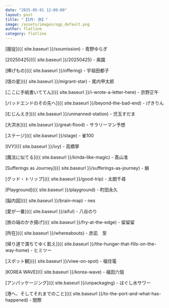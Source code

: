 ```yaml
---
date: "2025-05-01 12:00:00"
layout: post
title: "【5月: 旅】"
image: /assets/images/ogp_default.png
author: flatline
category: flatline
---
```


[服従]({{ site.baseurl }}/soumission) - 青野ゆらぎ

[20250425]({{ site.baseurl }}/20250425) - 奥園

[捧げもの]({{ site.baseurl }}/offering) - 宇祖田都子

[氓の星]({{ site.baseurl }}/migrant-star) - 尾内甲太郎

[ここに手紙書いててん]({{ site.baseurl }}/i-wrote-a-letter-here) - 京野正午

[バッドエンドのその先へ]({{ site.baseurl }}/beyond-the-bad-end) - げきりん

[むじんえき]({{ site.baseurl }}/unmanned-station) - 児玉すだま

[大洪水]({{ site.baseurl }}/great-flood) - サラリーマン予想

[ステージ]({{ site.baseurl }}/stage) - 雀100

[IVY]({{ site.baseurl }}/ivy) - 高橋寧

[魔法に似てる]({{ site.baseurl }}/kinda-like-magic) - 髙山准

[Sufferings as Journey]({{ site.baseurl }}/sufferings-as-journey) - 蛸

[グッド・トリップ]({{ site.baseurl }}/good-trip) - 太朗千尋

[Playground]({{ site.baseurl }}/playground) - 町田永久

[脳内図]({{ site.baseurl }}/brain-map) - nes

[愛が一番]({{ site.baseurl }}/aiful) - 八谷のり

[旅の端のかき揚げ]({{ site.baseurl }}/fry-at-the-edge) - 留留留

[所在]({{ site.baseurl }}/whereabouts) - 彦凪　至

[帰り道で満ちてゆく飢え]({{ site.baseurl }}/the-hunger-that-fills-on-the-way-home) - ヒミツー

[スポット観]({{ site.baseurl }}/viwe-on-spot) - 福住電

[KOREA WAVE]({{ site.baseurl }}/korea-wave) - 福田六個

[アンパッケージング]({{ site.baseurl }}/unpackaging) - ほぐし水サワー

[港へ、そしてそれまでのこと]({{ site.baseurl }}/to-the-port-and-what-has-happened) - 間際
